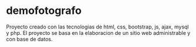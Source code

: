 # demofotografo
Proyecto creado con las tecnologias de html, css, bootstrap, js, ajax, mysql y php.
El proyecto se basa en la elaboracion de un sitio web administrable y con base de datos.
